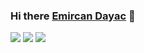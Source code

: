 ### Hi there [Emircan Dayac](https://github.com/emircandayac/) 👋 
<img src="https://komarev.com/ghpvc/?username=emircandayac&color=blueviolet">
<img src="https://github-readme-stats.vercel.app/api/top-langs/?username=emircandayac&layout=compact">
<img src="https://github-readme-stats.vercel.app/api?username=emircandayac&&show_icons=true&title_color=ffffff&icon_color=bb2acf&text_color=daf7dc&bg_color=151515">

